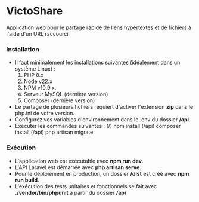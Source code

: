 # VictoShare
Application web pour le partage rapide de liens hypertextes et de fichiers à l'aide d'un URL raccourci.

### Installation

- ll faut minimalement les installations suivantes (idéalement dans un système Linux) : 
	1. PHP 8.x
	2. Node v22.x
	3. NPM v10.9.x.
	4. Serveur MySQL (dernière version)
	5. Composer (dernière version)
- Le partage de plusieurs fichiers requiert d'activer l'extension **zip** dans le php.ini de votre version.
- Configurez vos variables d'environnement dans le .env du dossier **/api**.
- Exécuter les commandes suivantes :
		(/) npm install
		(/api) composer install
		(/api) php artisan migrate

### Exécution
- L'application web est exécutable avec **npm run dev**.
- L'API Laravel est démarrée avec **php artisan serve**.
- Pour le déploiement en production, un dossier **/dist** est créé avec **npm run build**.
- L'exécution des tests unitaires et fonctionnels se fait avec **./vendor/bin/phpunit** à partir du dossier **/api**